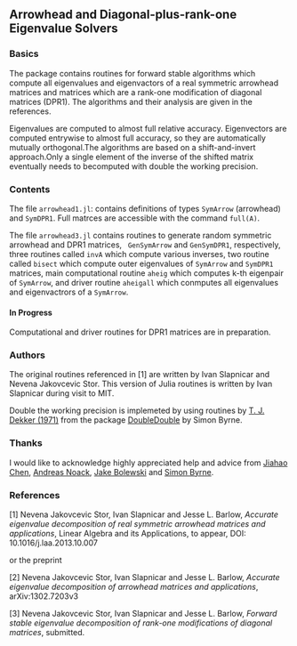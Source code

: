 ## Arrowhead and Diagonal-plus-rank-one Eigenvalue Solvers

### Basics

The package contains routines for forward stable algorithms which compute all eigenvalues and eigenvactors of a real symmetric arrowhead matrices and matrices which are a rank-one modification of diagonal matrices (DPR1). The algorithms and their analysis are given in the references.

Eigenvalues are computed to almost full relative accuracy.  Eigenvectors are computed entrywise to almost full accuracy, so they are automatically mutually orthogonal.The algorithms are based on a shift-and-invert approach.Only a single element of the inverse of the shifted matrix eventually needs to becomputed with double the working precision.


### Contents

The file `arrowhead1.jl`: contains definitions of types `SymArrow` (arrowhead) and `SymDPR1`. Full matrces are accessible with the command `full(A)`.

The file `arrowhead3.jl` contains routines to generate random symmetric arrowhead and DPR1 matrices, ` GenSymArrow` and `GenSymDPR1`, respectively, three routines called `invA` which compute various inverses, two routine called `bisect` which compute outer eigenvalues of `SymArrow` and `SymDPR1` matrices, main computational routine `aheig` which computes k-th eigenpair of `SymArrow`, and  driver routine `aheigall` which conmputes all eigenvalues and eigenvactrors of a `SymArrow`.

#### In Progress

Computational and driver routines for DPR1 matrices are in preparation.

### Authors

The original routines referenced in [1] are written by Ivan Slapnicar and Nevena Jakovcevic Stor. 
This version of Julia routines is written by Ivan Slapnicar during visit to MIT.

Double the working precision is implemeted by using routines by [T. J. Dekker (1971)][dekker1971] from the package [DoubleDouble][byrne2014] by Simon Byrne.

### Thanks

I would like to acknowledge highly appreciated help and advice from [Jiahao Chen][jiahao], [Andreas Noack][andreasnoack], [Jake Bolewski][jakebolewski] and [Simon Byrne][simonbyrne].  


### References

[1] Nevena Jakovcevic Stor, Ivan Slapnicar and Jesse L. Barlow, *Accurate eigenvalue decomposition of real symmetric arrowhead matrices and applications*, Linear Algebra and its Applications, to appear, DOI: 10.1016/j.laa.2013.10.007

or the preprint

[2] Nevena Jakovcevic Stor, Ivan Slapnicar and Jesse L. Barlow, *Accurate eigenvalue decomposition of arrowhead matrices and applications*, arXiv:1302.7203v3

[3] Nevena Jakovcevic Stor, Ivan Slapnicar and Jesse L. Barlow, *Forward stable eigenvalue decomposition of rank-one modifications of diagonal matrices*, submitted.

[dekker1971]: http://link.springer.com/article/10.1007%2FBF01397083  "T.J. Dekker (1971) 'A floating-point technique for extending the available precision', Numerische Mathematik, Volume 18, Issue 3, pp 224-242"

[byrne2014]: https://github.com/simonbyrne/DoubleDouble.jl

[jiahao]: https://github.com/jiahao
[andreasnoack]: https://github.com/andreasnoack
[jakebolewski]: https://github.com/jakebolewski
[simonbyrne]: https://github.com/simonbyrne

